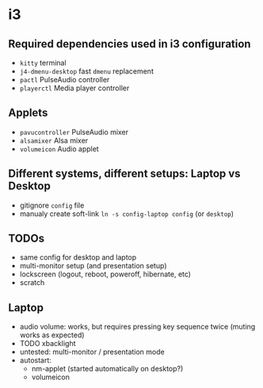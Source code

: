# i3

## Required dependencies used in i3 configuration

- `kitty` terminal
- `j4-dmenu-desktop` fast `dmenu` replacement
- `pactl` PulseAudio controller
- `playerctl` Media player controller

## Applets

- `pavucontroller` PulseAudio mixer
- `alsamixer` Alsa mixer
- `volumeicon` Audio applet

## Different systems, different setups: Laptop vs Desktop

- gitignore `config` file
- manualy create soft-link `ln -s config-laptop config` (or `desktop`)

## TODOs

- same config for desktop and laptop
- multi-monitor setup (and presentation setup)
- lockscreen (logout, reboot, poweroff, hibernate, etc)
- scratch

## Laptop

- audio volume: works, but requires pressing key sequence twice (muting works as expected)
- TODO xbacklight
- untested: multi-monitor / presentation mode
- autostart:
    - nm-applet (started automatically on desktop?)
    - volumeicon

